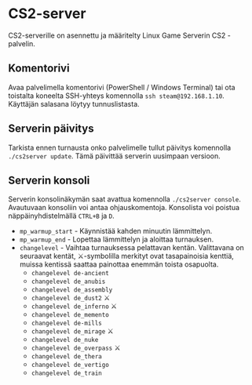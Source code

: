 # CS2-server

CS2-serverille on asennettu ja määritelty Linux Game Serverin CS2 -palvelin. 
## Komentorivi

Avaa palvelimella komentorivi (PowerShell / Windows Terminal) tai ota toistalta koneelta SSH-yhteys komennolla `ssh steam@192.168.1.10`. Käyttäjän salasana löytyy tunnuslistasta.

## Serverin päivitys

Tarkista ennen turnausta onko palvelimelle tullut päivitys komennolla `./cs2server update`. Tämä päivittää serverin uusimpaan versioon.

## Serverin konsoli

Serverin konsolinäkymän saat avattua komennolla `./cs2server console`. Avautuvaan konsoliin voi antaa ohjauskomentoja. Konsolista voi poistua näppäinyhdistelmällä `CTRL+B` ja `D`.

 - `mp_warmup_start` - Käynnistää kahden minuutin lämmittelyn.
 - `mp_warmup_end` - Lopettaa lämmittelyn ja aloittaa turnauksen.
 - `changelevel` - Vaihtaa turnauksessa pelattavan kentän. Valittavana on seuraavat kentät, ⚔-symbolilla merkityt ovat tasapainoisia kenttiä, muissa kentissä saattaa painottaa enemmän toista osapuolta.
	 - `changelevel de-ancient`
	 - `changelevel de_anubis`
	 - `changelevel de_assembly`
	 - `changelevel de_dust2` ⚔
	 - `changelevel de_inferno` ⚔
	 - `changelevel de_memento`
	 - `changelevel de-mills`
	 - `changelevel de_mirage` ⚔
	 - `changelevel de_nuke`
	 - `changelevel de_overpass` ⚔
	 - `changelevel de_thera`
	 - `changelevel de_vertigo`
	 - `changelevel de_train`